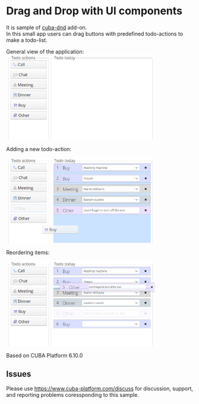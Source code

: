 # Drag and Drop with UI components

It is sample of [cuba-dnd](https://github.com/cuba-platform/cuba-dnd) add-on.  
In this small app users can drag buttons with predefined todo-actions to make a todo-list.

General view of the application:  
<img src="https://raw.githubusercontent.com/cuba-platform/sample-components-dragdrop/master/screenshots/1-General-view.png" width="400" alt="General view of application">

Adding a new todo-action:

<img src="https://raw.githubusercontent.com/cuba-platform/sample-components-dragdrop/master/screenshots/2-Adding-new-to-do-action.png" width="400" alt="Adding new to-do-action">

Reordering items:  

<img src="https://raw.githubusercontent.com/cuba-platform/sample-components-dragdrop/master/screenshots/3-Reordering-items.png" width="400" alt="Reordering items">

Based on CUBA Platform 6.10.0

## Issues
Please use https://www.cuba-platform.com/discuss for discussion, support, and reporting problems coressponding to this sample.
